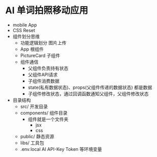 # AI 单词拍照移动应用

- mobile App
- CSS Reset
- 组件划分思维
  - 功能逻辑划分 图片上传
  - App 根组件
  - PictureCard 子组件
  - 组件通信
    - 父组件负责持有状态
    - 父组件API请求
    - 子组件消费数据
    - state(私有数据状态)、props(父组件传递的数据状态) 都是数据
    - 子组件修改状态，通过回调函数通知父组件，父组件修改状态
- 目录结构
  - src/ 开发目录
  - components/ 组件目录
    - 组件就是一个文件夹
      - jsx
      - css
  - public/ 静态资源
  - libs/ 工具包
  - .env.local AI API-Key Token 等环境变量
